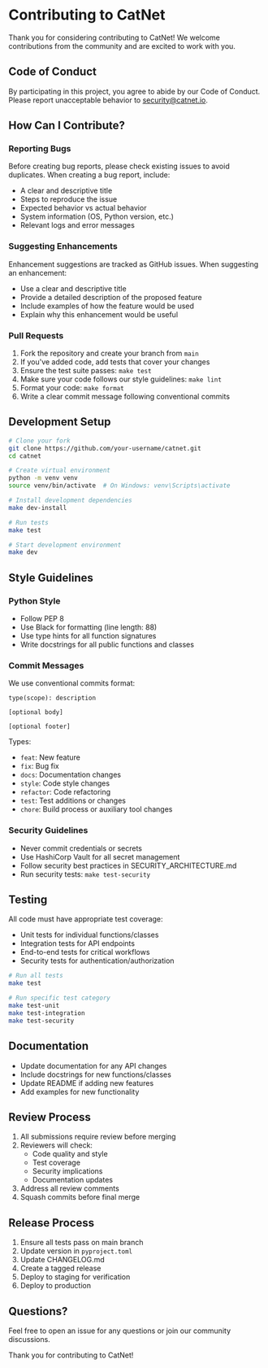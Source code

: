 # Contributing to CatNet

Thank you for considering contributing to CatNet! We welcome contributions from the community and are excited to work with you.

## Code of Conduct

By participating in this project, you agree to abide by our Code of Conduct. Please report unacceptable behavior to security@catnet.io.

## How Can I Contribute?

### Reporting Bugs

Before creating bug reports, please check existing issues to avoid duplicates. When creating a bug report, include:

- A clear and descriptive title
- Steps to reproduce the issue
- Expected behavior vs actual behavior
- System information (OS, Python version, etc.)
- Relevant logs and error messages

### Suggesting Enhancements

Enhancement suggestions are tracked as GitHub issues. When suggesting an enhancement:

- Use a clear and descriptive title
- Provide a detailed description of the proposed feature
- Include examples of how the feature would be used
- Explain why this enhancement would be useful

### Pull Requests

1. Fork the repository and create your branch from `main`
2. If you've added code, add tests that cover your changes
3. Ensure the test suite passes: `make test`
4. Make sure your code follows our style guidelines: `make lint`
5. Format your code: `make format`
6. Write a clear commit message following conventional commits

## Development Setup

```bash
# Clone your fork
git clone https://github.com/your-username/catnet.git
cd catnet

# Create virtual environment
python -m venv venv
source venv/bin/activate  # On Windows: venv\Scripts\activate

# Install development dependencies
make dev-install

# Run tests
make test

# Start development environment
make dev
```

## Style Guidelines

### Python Style

- Follow PEP 8
- Use Black for formatting (line length: 88)
- Use type hints for all function signatures
- Write docstrings for all public functions and classes

### Commit Messages

We use conventional commits format:

```
type(scope): description

[optional body]

[optional footer]
```

Types:
- `feat`: New feature
- `fix`: Bug fix
- `docs`: Documentation changes
- `style`: Code style changes
- `refactor`: Code refactoring
- `test`: Test additions or changes
- `chore`: Build process or auxiliary tool changes

### Security Guidelines

- Never commit credentials or secrets
- Use HashiCorp Vault for all secret management
- Follow security best practices in SECURITY_ARCHITECTURE.md
- Run security tests: `make test-security`

## Testing

All code must have appropriate test coverage:

- Unit tests for individual functions/classes
- Integration tests for API endpoints
- End-to-end tests for critical workflows
- Security tests for authentication/authorization

```bash
# Run all tests
make test

# Run specific test category
make test-unit
make test-integration
make test-security
```

## Documentation

- Update documentation for any API changes
- Include docstrings for new functions/classes
- Update README if adding new features
- Add examples for new functionality

## Review Process

1. All submissions require review before merging
2. Reviewers will check:
   - Code quality and style
   - Test coverage
   - Security implications
   - Documentation updates
3. Address all review comments
4. Squash commits before final merge

## Release Process

1. Ensure all tests pass on main branch
2. Update version in `pyproject.toml`
3. Update CHANGELOG.md
4. Create a tagged release
5. Deploy to staging for verification
6. Deploy to production

## Questions?

Feel free to open an issue for any questions or join our community discussions.

Thank you for contributing to CatNet!